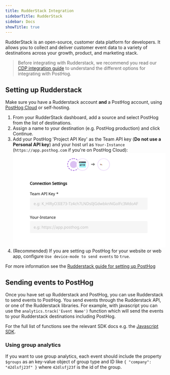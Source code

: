 ```yaml
---
title: RudderStack Integration
sidebarTitle: RudderStack
sidebar: Docs
showTitle: true
---
```


RudderStack is an open-source, customer data platform for developers. It allows you to collect and deliver customer event data to a variety of destinations across your growth, product, and marketing stack.

> Before integrating with Rudderstack, we recommend you read our [CDP integration guide](/docs/integrate/cdp) to understand the different options for integrating with PostHog.

## Setting up Rudderstack

Make sure you have a Rudderstack account **and** a PostHog account, using [PostHog Cloud](https://app.posthog.com/signup) or self-hosting.

1. From your RudderStack dashboard, add a source and select PostHog from the list of destinations.
2. Assign a name to your destination (e.g. PostHog production) and click Continue.
3. Add your PostHog 'Project API Key' as the Team API key (**Do not use a Personal API key**) and your host url as `Your-Instance` (`https://app.posthog.com` if you're on PostHog Cloud):
    ![RudderStack Dashboard](../../../images/rs-posthog-config.png)
4. (Recommended) If you are setting up PostHog for your website or web app, configure `Use device-mode to send events` to `true`.

For more information see the [Rudderstack guide for setting up PostHog](https://www.rudderstack.com/docs/destinations/streaming-destinations/posthog/setting-up-posthog/)

## Sending events to PostHog

Once you have set up Rudderstack and PostHog, you can use Rudderstack to send events to PostHog. You send events through the Rudderstack API, or one of the Rudderstack libraries. For example, with javascript you can use the `analytics.track('Event Name')` function which will send the events to your Rudderstack destinations including PostHog.

For the full list of functions see the relevant SDK docs e.g. the [Javascript SDK](https://www.rudderstack.com/docs/sources/event-streams/sdks/rudderstack-javascript-sdk/supported-api/#track).

### Using group analytics

If you want to use group analytics, each event should include the property `$groups` as an key-value object of group type and ID like `{ "company": "42dlsfj23f" }` where `42dlsfj23f` is the id of the group.
